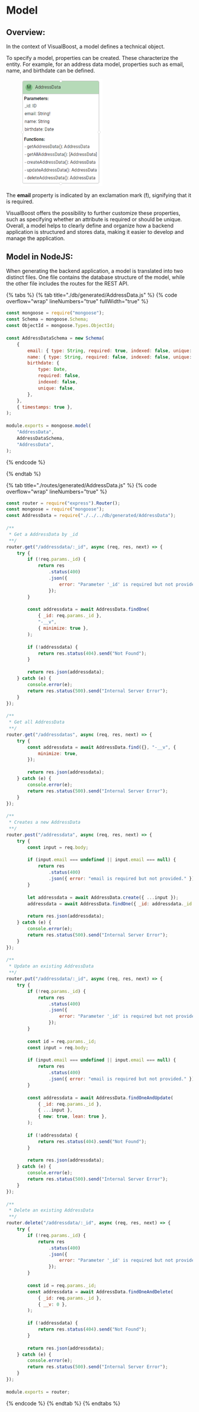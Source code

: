 # Model

## Overview:

In the context of VisualBoost, a model defines a technical object.&#x20;

To specify a model, properties can be created. These characterize the entity. For example, for an address data model, properties such as email, name, and birthdate can be defined.&#x20;



<figure><img src="../../../.gitbook/assets/2024-05-11 14_38_02-Window.png" alt="" width="220"><figcaption></figcaption></figure>

The **email** property is indicated by an exclamation mark (**!**), signifying that it is required.

VisualBoost offers the possibility to further customize these properties, such as specifying whether an attribute is required or should be unique. Overall, a model helps to clearly define and organize how a backend application is structured and stores data, making it easier to develop and manage the application.



## Model in NodeJS:

When generating the backend application, a model is translated into two distinct files. One file contains the database structure of the model, while the other file includes the routes for the REST API.

{% tabs %}
{% tab title="./db/generated/AddressData.js" %}
{% code overflow="wrap" lineNumbers="true" fullWidth="true" %}
```javascript
const mongoose = require("mongoose");
const Schema = mongoose.Schema;
const ObjectId = mongoose.Types.ObjectId;

const AddressDataSchema = new Schema(
    {
        email: { type: String, required: true, indexed: false, unique: false },
        name: { type: String, required: false, indexed: false, unique: false },
        birthdate: {
            type: Date,
            required: false,
            indexed: false,
            unique: false,
        },
    },
    { timestamps: true },
);

module.exports = mongoose.model(
    "AddressData",
    AddressDataSchema,
    "AddressData",
);

```
{% endcode %}


{% endtab %}

{% tab title="./routes/generated/AddressData.js" %}
{% code overflow="wrap" lineNumbers="true" %}
```javascript
const router = require("express").Router();
const mongoose = require("mongoose");
const AddressData = require("./../../db/generated/AddressData");

/**
 * Get a AddressData by _id
 **/
router.get("/addressdata/:_id", async (req, res, next) => {
    try {
        if (!req.params._id) {
            return res
                .status(400)
                .json({
                    error: "Parameter '_id' is required but not provided.",
                });
        }

        const addressdata = await AddressData.findOne(
            { _id: req.params._id },
            "-__v",
            { minimize: true },
        );

        if (!addressdata) {
            return res.status(404).send("Not Found");
        }

        return res.json(addressdata);
    } catch (e) {
        console.error(e);
        return res.status(500).send("Internal Server Error");
    }
});

/**
 * Get all AddressData
 **/
router.get("/addressdatas", async (req, res, next) => {
    try {
        const addressdata = await AddressData.find({}, "-__v", {
            minimize: true,
        });

        return res.json(addressdata);
    } catch (e) {
        console.error(e);
        return res.status(500).send("Internal Server Error");
    }
});

/**
 * Creates a new AddressData
 **/
router.post("/addressdata", async (req, res, next) => {
    try {
        const input = req.body;

        if (input.email === undefined || input.email === null) {
            return res
                .status(400)
                .json({ error: "email is required but not provided." });
        }

        let addressdata = await AddressData.create({ ...input });
        addressdata = await AddressData.findOne({ _id: addressdata._id });

        return res.json(addressdata);
    } catch (e) {
        console.error(e);
        return res.status(500).send("Internal Server Error");
    }
});

/**
 * Update an existing AddressData
 **/
router.put("/addressdata/:_id", async (req, res, next) => {
    try {
        if (!req.params._id) {
            return res
                .status(400)
                .json({
                    error: "Parameter '_id' is required but not provided.",
                });
        }

        const id = req.params._id;
        const input = req.body;

        if (input.email === undefined || input.email === null) {
            return res
                .status(400)
                .json({ error: "email is required but not provided." });
        }

        const addressdata = await AddressData.findOneAndUpdate(
            { _id: req.params._id },
            { ...input },
            { new: true, lean: true },
        );

        if (!addressdata) {
            return res.status(404).send("Not Found");
        }

        return res.json(addressdata);
    } catch (e) {
        console.error(e);
        return res.status(500).send("Internal Server Error");
    }
});

/**
 * Delete an existing AddressData
 **/
router.delete("/addressdata/:_id", async (req, res, next) => {
    try {
        if (!req.params._id) {
            return res
                .status(400)
                .json({
                    error: "Parameter '_id' is required but not provided.",
                });
        }

        const id = req.params._id;
        const addressdata = await AddressData.findOneAndDelete(
            { _id: req.params._id },
            { __v: 0 },
        );

        if (!addressdata) {
            return res.status(404).send("Not Found");
        }

        return res.json(addressdata);
    } catch (e) {
        console.error(e);
        return res.status(500).send("Internal Server Error");
    }
});

module.exports = router;

```
{% endcode %}
{% endtab %}
{% endtabs %}
